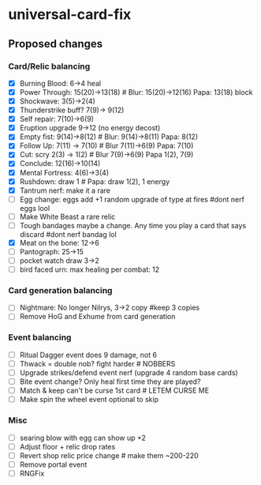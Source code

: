 # universal-card-fix

## Proposed changes

### Card/Relic balancing

- [x] Burning Blood: 6->4 heal
- [x] Power Through: 15(20)->13(18) # Blur: 15(20)->12(16) Papa: 13(18) block
- [x] Shockwave: 3(5)->2(4)
- [x] Thunderstrike buff? 7(9)-> 9(12)
- [x] Self repair: 7(10)->6(9)
- [x] Eruption upgrade 9->12 (no energy decost)
- [x] Empty fist: 9(14)->8(12) # Blur: 9(14)->8(11) Papa: 8(12)
- [x] Follow Up: 7(11) -> 7(10) # Blur 7(11)->6(9) Papa: 7(10)
- [x] Cut: scry 2(3) -> 1(2) # Blur 7(9)->6(9) Papa	1(2), 7(9)
- [x] Conclude: 12(16)->10(14)
- [x] Mental Fortress: 4(6)->3(4)
- [x] Rushdown: draw 1	# Papa: draw 1(2), 1 energy
- [x] Tantrum nerf: make it a rare
- [ ] Egg change: eggs add +1 random upgrade of type at fires		#dont nerf eggs lool
- [ ] Make White Beast a rare relic
- [ ] Tough bandages maybe a change. Any time you play a card that says discard		#dont nerf bandag lol
- [x] Meat on the bone: 12->6
- [ ] Pantograph: 25->15
- [ ] pocket watch draw 3->2
- [ ] bird faced urn: max healing per combat: 12

### Card generation balancing

- [ ] Nightmare: No longer Nilrys, 3->2 copy 			#keep 3 copies
- [ ] Remove HoG and Exhume from card generation

### Event balancing

- [ ] Ritual Dagger event does 9 damage, not 6
- [ ] Thwack = double nob? fight harder				# NOBBERS
- [ ] Upgrade strikes/defend event nerf (upgrade 4 random base cards)
- [ ] Bite event change? Only heal first time they are played?
- [ ] Match & keep can't be curse 1st card			# LETEM CURSE ME
- [ ] Make spin the wheel event optional to skip

### Misc

- [ ] searing blow with egg can show up +2
- [ ] Adjust floor + relic drop rates
- [ ] Revert shop relic price change					# make them ~200-220
- [ ] Remove portal event
- [ ] RNGFix
